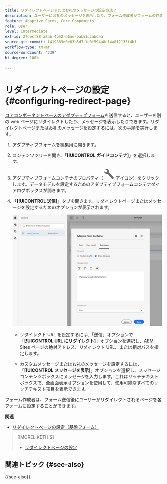 ```yaml
---
title: リダイレクトページまたはお礼のメッセージの設定方法？
description: ユーザーにお礼のメッセージを表示したり、フォーム作成者がフォームの作成時に設定できる web ページにリダイレクトしたりする方法について説明します。
feature: Adaptive Forms, Core Components
role: User
level: Intermediate
exl-id: 27decf88-a2ab-4b52-b6ae-babb1d3abdaa
source-git-commit: f419883d0e83b5d711e0f594a8e14a8f2133f4b1
workflow-type: tm+mt
source-wordcount: '239'
ht-degree: 100%

---
```


# リダイレクトページの設定 {#configuring-redirect-page}

[コアコンポーネントベースのアダプティブフォーム](creating-adaptive-form-core-components.md)を送信すると、ユーザーを別の web ページにリダイレクトしたり、メッセージを表示したりできます。リダイレクトページまたはお礼のメッセージを設定するには、次の手順を実行します。

1. アダプティブフォームを編集用に開きます。
1. コンテンツツリーを開き、「**[!UICONTROL ガイドコンテナ]**」を選択します。
1. アダプティブフォームコンテナのプロパティ（![アダプティブフォームコンテナのプロパティ](/help/forms/assets/configure-icon.svg) アイコン）をクリックします。データモデルを設定するためのアダプティブフォームコンテナダイアログボックスが開きます。
1. 「**[!UICONTROL 送信]**」タブを開きます。リダイレクトページまたはメッセージを設定するためのオプションが表示されます。

   ![リダイレクトページまたはメッセージを設定するためのガイドコンテナの送信ダイアログ](/help/forms/assets/adaptive-forms-core-components-redirect-page-or-thank-you-message.png)

   * リダイレクト URL を設定するには、「送信」オプションで「**[!UICONTROL URL にリダイレクト]**」オプションを選択し、AEM Sites ページの絶対アドレス、リダイレクト URL、または相対パスを指定します。

   * カスタムメッセージまたはお礼のメッセージを設定するには、「**[!UICONTROL メッセージを表示]**」オプションを選択し、メッセージコンテンツボックスにメッセージを入力します。これはリッチテキストボックスで、全画面表示オプションを使用して、使用可能なすべてのリッチテキスト項目を表示できます。

フォーム作成者は、フォーム送信後にユーザーがリダイレクトされるページを各フォームに設定することができます。

**関連**

* [リダイレクトページの設定（基盤フォーム）](configuring-redirect-page.md)

>[!MORELIKETHIS]
>
>* [リダイレクトページの設定](/help/forms/configuring-redirect-page.md)

## 関連トピック {#see-also}

{{see-also}}